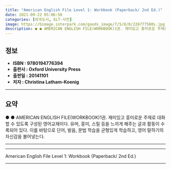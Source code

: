 ```yaml
---
title: "American English File Level 1: Workbook (Paperback/ 2nd Ed.)"
date: 2021-09-22 05:06:50
categories: [외국도서, ELT-사전]
image: https://bimage.interpark.com/goods_image/7/5/8/0/226777580s.jpg
description: ● ● AMERICAN ENGLISH FILE(WORKBOOK)1권. 재미있고 흥미로운 주제로 대화할 수 있도록 구성된 영어교재이다. 유머, 흥미, 스릴 등을 느끼게 해주는 글과 활동이 수록되어 있다. 이를 바탕으로 단어, 발음, 문법 학습을 균형있게 학습하고, 영어 말하기의 자신감
---
```


## **정보**

- **ISBN : 9780194776394**
- **출판사 : Oxford University Press**
- **출판일 : 20141101**
- **저자 : Christina Latham-Koenig**

------



## **요약**

●  ●  AMERICAN ENGLISH FILE(WORKBOOK)1권. 재미있고 흥미로운 주제로 대화할 수 있도록 구성된 영어교재이다. 유머, 흥미, 스릴 등을 느끼게 해주는 글과 활동이 수록되어 있다. 이를 바탕으로 단어, 발음, 문법 학습을 균형있게 학습하고, 영어 말하기의 자신감을 불어넣는다.

------



------


American English File Level 1: Workbook (Paperback/ 2nd Ed.) 

------


